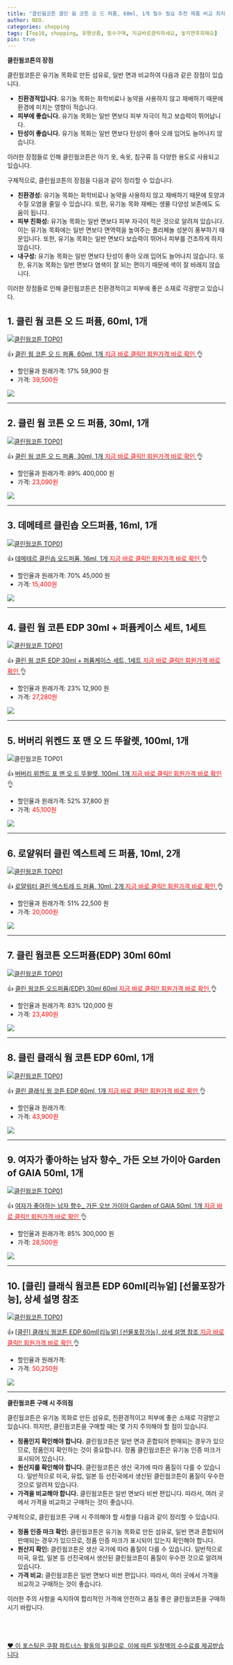 ```yaml
---
title: "클린웜코튼 클린 웜 코튼 오 드 퍼퓸, 60ml, 1개 필수 필요 추천 제품 비교 최저 가격 비교 장점 구매 후기 구매평"
author: NEO.
categories: shopping
tags: [Top10, shopping, 유행상품, 필수구매, 지금바로클릭하세요, 놓치면후회해요]
pin: true
---
```

**클린웜코튼의 장점**

클린웜코튼은 유기농 목화로 만든 섬유로, 일반 면과 비교하여 다음과 같은 장점이 있습니다.

* **친환경적입니다.** 유기농 목화는 화학비료나 농약을 사용하지 않고 재배하기 때문에 환경에 미치는 영향이 적습니다.
* **피부에 좋습니다.** 유기농 목화는 일반 면보다 피부 자극이 적고 보습력이 뛰어납니다.
* **탄성이 좋습니다.** 유기농 목화는 일반 면보다 탄성이 좋아 오래 입어도 늘어나지 않습니다.

이러한 장점들로 인해 클린웜코튼은 아기 옷, 속옷, 침구류 등 다양한 용도로 사용되고 있습니다.

구체적으로, 클린웜코튼의 장점을 다음과 같이 정리할 수 있습니다.

* **친환경성:** 유기농 목화는 화학비료나 농약을 사용하지 않고 재배하기 때문에 토양과 수질 오염을 줄일 수 있습니다. 또한, 유기농 목화 재배는 생물 다양성 보존에도 도움이 됩니다.
* **피부 친화성:** 유기농 목화는 일반 면보다 피부 자극이 적은 것으로 알려져 있습니다. 이는 유기농 목화에는 일반 면보다 면역력을 높여주는 폴리페놀 성분이 풍부하기 때문입니다. 또한, 유기농 목화는 일반 면보다 보습력이 뛰어나 피부를 건조하게 하지 않습니다.
* **내구성:** 유기농 목화는 일반 면보다 탄성이 좋아 오래 입어도 늘어나지 않습니다. 또한, 유기농 목화는 일반 면보다 염색이 잘 되는 편이기 때문에 색이 잘 바래지 않습니다.

이러한 장점들로 인해 클린웜코튼은 친환경적이고 피부에 좋은 소재로 각광받고 있습니다.

   

## 1. 클린 웜 코튼 오 드 퍼퓸, 60ml, 1개

[![클린웜코튼 TOP01](https://thumbnail7.coupangcdn.com/thumbnails/remote/490x490ex/image/retail/images/4533983596446136-941c2cdb-4b4c-442e-9a20-dcbf1bc7d7aa.jpg)](https://link.coupang.com/re/AFFSDP?lptag=AF3617701&subid=GithubCoopas&pageKey=7281183572&traceid=V0-153&itemId=9768450896&vendorItemId=85669714037)


👍 [클린 웜 코튼 오 드 퍼퓸, 60ml, 1개 <font color=red> 지금 바로 클릭!! 회원가격 바로 확인 </font> ](https://link.coupang.com/re/AFFSDP?lptag=AF3617701&subid=GithubCoopas&pageKey=7281183572&traceid=V0-153&itemId=9768450896&vendorItemId=85669714037) 👌 


- 할인율과 원래가격: 17%  59,900   원
- 가격: <span style='color:red'>39,500원</span>

[![](/discount_price.png)](https://link.coupang.com/re/AFFSDP?lptag=AF3617701&subid=GithubCoopas&pageKey=7281183572&traceid=V0-153&itemId=9768450896&vendorItemId=85669714037)

---


   

## 2. 클린 웜 코튼 오 드 퍼퓸, 30ml, 1개

[![클린웜코튼 TOP01](https://thumbnail8.coupangcdn.com/thumbnails/remote/490x490ex/image/retail/images/1321670405750614-3bd0770f-0716-4f7a-8f32-722162e54a78.jpg)](https://link.coupang.com/re/AFFSDP?lptag=AF3617701&subid=GithubCoopas&pageKey=7281183572&traceid=V0-153&itemId=16539790988&vendorItemId=85669713932)


👍 [클린 웜 코튼 오 드 퍼퓸, 30ml, 1개 <font color=red> 지금 바로 클릭!! 회원가격 바로 확인 </font> ](https://link.coupang.com/re/AFFSDP?lptag=AF3617701&subid=GithubCoopas&pageKey=7281183572&traceid=V0-153&itemId=16539790988&vendorItemId=85669713932) 👌 


- 할인율과 원래가격: 89%  400,000   원
- 가격: <span style='color:red'>23,090원</span>

[![](/discount_price.png)](https://link.coupang.com/re/AFFSDP?lptag=AF3617701&subid=GithubCoopas&pageKey=7281183572&traceid=V0-153&itemId=16539790988&vendorItemId=85669713932)

---


   

## 3. 데메테르 클린솝 오드퍼퓸, 16ml, 1개

[![클린웜코튼 TOP01](https://thumbnail8.coupangcdn.com/thumbnails/remote/490x490ex/image/rs_quotation_api/zlec6v8s/add958be34164dcb9d1f61a4429c7a57.jpg)](https://link.coupang.com/re/AFFSDP?lptag=AF3617701&subid=GithubCoopas&pageKey=5625231931&traceid=V0-153&itemId=9131620720&vendorItemId=76417640636)


👍 [데메테르 클린솝 오드퍼퓸, 16ml, 1개 <font color=red> 지금 바로 클릭!! 회원가격 바로 확인 </font> ](https://link.coupang.com/re/AFFSDP?lptag=AF3617701&subid=GithubCoopas&pageKey=5625231931&traceid=V0-153&itemId=9131620720&vendorItemId=76417640636) 👌 


- 할인율과 원래가격: 70%  45,000   원
- 가격: <span style='color:red'>15,400원</span>

[![](/discount_price.png)](https://link.coupang.com/re/AFFSDP?lptag=AF3617701&subid=GithubCoopas&pageKey=5625231931&traceid=V0-153&itemId=9131620720&vendorItemId=76417640636)

---


   

## 4. 클린 웜 코튼 EDP 30ml + 퍼퓸케이스 세트, 1세트

[![클린웜코튼 TOP01](https://thumbnail6.coupangcdn.com/thumbnails/remote/490x490ex/image/retail/images/2023/01/09/18/4/0beba2ed-c4a9-4068-a7ad-32892ca62027.jpg)](https://link.coupang.com/re/AFFSDP?lptag=AF3617701&subid=GithubCoopas&pageKey=7053236676&traceid=V0-153&itemId=17468739602&vendorItemId=84636446761)


👍 [클린 웜 코튼 EDP 30ml + 퍼퓸케이스 세트, 1세트 <font color=red> 지금 바로 클릭!! 회원가격 바로 확인 </font> ](https://link.coupang.com/re/AFFSDP?lptag=AF3617701&subid=GithubCoopas&pageKey=7053236676&traceid=V0-153&itemId=17468739602&vendorItemId=84636446761) 👌 


- 할인율과 원래가격: 23%  12,900   원
- 가격: <span style='color:red'>27,280원</span>

[![](/discount_price.png)](https://link.coupang.com/re/AFFSDP?lptag=AF3617701&subid=GithubCoopas&pageKey=7053236676&traceid=V0-153&itemId=17468739602&vendorItemId=84636446761)

---


   

## 5. 버버리 위켄드 포 맨 오 드 뚜왈렛, 100ml, 1개

![클린웜코튼 TOP01](https://thumbnail9.coupangcdn.com/thumbnails/remote/490x490ex/image/vendor_inventory/4abe/14d90d683a547a2ffbfa697c654239af4efea90d3ea3b6a8018d0a4a3ecb.JPG)


👍 [버버리 위켄드 포 맨 오 드 뚜왈렛, 100ml, 1개 <font color=red> 지금 바로 클릭!! 회원가격 바로 확인 </font> ](https://link.coupang.com/re/AFFSDP?lptag=AF3617701&subid=GithubCoopas&pageKey=6290495606&traceid=V0-153&itemId=18169457495&vendorItemId=85318894099) 👌 


- 할인율과 원래가격: 52%  37,800   원
- 가격: <span style='color:red'>45,100원</span>

[![](/discount_price.png)](https://link.coupang.com/re/AFFSDP?lptag=AF3617701&subid=GithubCoopas&pageKey=6290495606&traceid=V0-153&itemId=18169457495&vendorItemId=85318894099)

---


   

## 6. 로얄워터 클린 엑스트레 드 퍼퓸, 10ml, 2개

[![클린웜코튼 TOP01](https://thumbnail10.coupangcdn.com/thumbnails/remote/490x490ex/image/retail/images/903120466390607-2f340a50-2a2c-40eb-a7d1-ec2b2941fb83.jpg)](https://link.coupang.com/re/AFFSDP?lptag=AF3617701&subid=GithubCoopas&pageKey=6472994794&traceid=V0-153&itemId=13313240204&vendorItemId=80569549848)


👍 [로얄워터 클린 엑스트레 드 퍼퓸, 10ml, 2개 <font color=red> 지금 바로 클릭!! 회원가격 바로 확인 </font> ](https://link.coupang.com/re/AFFSDP?lptag=AF3617701&subid=GithubCoopas&pageKey=6472994794&traceid=V0-153&itemId=13313240204&vendorItemId=80569549848) 👌 


- 할인율과 원래가격: 51%  22,500   원
- 가격: <span style='color:red'>20,000원</span>

[![](/discount_price.png)](https://link.coupang.com/re/AFFSDP?lptag=AF3617701&subid=GithubCoopas&pageKey=6472994794&traceid=V0-153&itemId=13313240204&vendorItemId=80569549848)

---


   

## 7. 클린 웜코튼 오드퍼퓸(EDP) 30ml 60ml

[![클린웜코튼 TOP01](https://thumbnail8.coupangcdn.com/thumbnails/remote/490x490ex/image/vendor_inventory/7448/f489ac449d9d61264a23143040386d79f7c1db156157a7af0ceff1689ad3.png)](https://link.coupang.com/re/AFFSDP?lptag=AF3617701&subid=GithubCoopas&pageKey=2111818426&traceid=V0-153&itemId=3587201092&vendorItemId=87657408721)


👍 [클린 웜코튼 오드퍼퓸(EDP) 30ml 60ml <font color=red> 지금 바로 클릭!! 회원가격 바로 확인 </font> ](https://link.coupang.com/re/AFFSDP?lptag=AF3617701&subid=GithubCoopas&pageKey=2111818426&traceid=V0-153&itemId=3587201092&vendorItemId=87657408721) 👌 


- 할인율과 원래가격: 83%  120,000   원
- 가격: <span style='color:red'>23,490원</span>

[![](/discount_price.png)](https://link.coupang.com/re/AFFSDP?lptag=AF3617701&subid=GithubCoopas&pageKey=2111818426&traceid=V0-153&itemId=3587201092&vendorItemId=87657408721)

---


   

## 8. 클린 클래식 웜 코튼 EDP 60ml, 1개

[![클린웜코튼 TOP01](https://thumbnail10.coupangcdn.com/thumbnails/remote/490x490ex/image/vendor_inventory/726e/a41624b647329e720055e47508d3362e6dddd3227755d9b7b9c00a3803b6.jpg)](https://link.coupang.com/re/AFFSDP?lptag=AF3617701&subid=GithubCoopas&pageKey=7265460738&traceid=V0-153&itemId=19706063664&vendorItemId=87614209280)


👍 [클린 클래식 웜 코튼 EDP 60ml, 1개 <font color=red> 지금 바로 클릭!! 회원가격 바로 확인 </font> ](https://link.coupang.com/re/AFFSDP?lptag=AF3617701&subid=GithubCoopas&pageKey=7265460738&traceid=V0-153&itemId=19706063664&vendorItemId=87614209280) 👌 


- 할인율과 원래가격: 
- 가격: <span style='color:red'>43,900원</span>

[![](/discount_price.png)](https://link.coupang.com/re/AFFSDP?lptag=AF3617701&subid=GithubCoopas&pageKey=7265460738&traceid=V0-153&itemId=19706063664&vendorItemId=87614209280)

---


   

## 9. 여자가 좋아하는 남자 향수_ 가든 오브 가이아 Garden of GAIA 50ml, 1개

[![클린웜코튼 TOP01](https://thumbnail10.coupangcdn.com/thumbnails/remote/490x490ex/image/vendor_inventory/ef65/5970ed445417442a10281bbc2ae36cc74daa75701a5a879852e855a04015.jpg)](https://link.coupang.com/re/AFFSDP?lptag=AF3617701&subid=GithubCoopas&pageKey=6460519502&traceid=V0-153&itemId=14058721528&vendorItemId=81593881091)


👍 [여자가 좋아하는 남자 향수_ 가든 오브 가이아 Garden of GAIA 50ml, 1개 <font color=red> 지금 바로 클릭!! 회원가격 바로 확인 </font> ](https://link.coupang.com/re/AFFSDP?lptag=AF3617701&subid=GithubCoopas&pageKey=6460519502&traceid=V0-153&itemId=14058721528&vendorItemId=81593881091) 👌 


- 할인율과 원래가격: 85%  300,000   원
- 가격: <span style='color:red'>28,500원</span>

[![](/discount_price.png)](https://link.coupang.com/re/AFFSDP?lptag=AF3617701&subid=GithubCoopas&pageKey=6460519502&traceid=V0-153&itemId=14058721528&vendorItemId=81593881091)

---


   

## 10. [클린] 클래식 웜코튼 EDP 60ml[리뉴얼] [선물포장가능], 상세 설명 참조

[![클린웜코튼 TOP01](https://thumbnail8.coupangcdn.com/thumbnails/remote/490x490ex/image/vendor_inventory/5657/81a714616b2f60b2801eb51157aeff3744ad8f881585cfa23b3a223df737.jpg)](https://link.coupang.com/re/AFFSDP?lptag=AF3617701&subid=GithubCoopas&pageKey=7289059687&traceid=V0-153&itemId=18625993641&vendorItemId=78813968153)


👍 [[클린] 클래식 웜코튼 EDP 60ml[리뉴얼] [선물포장가능], 상세 설명 참조 <font color=red> 지금 바로 클릭!! 회원가격 바로 확인 </font> ](https://link.coupang.com/re/AFFSDP?lptag=AF3617701&subid=GithubCoopas&pageKey=7289059687&traceid=V0-153&itemId=18625993641&vendorItemId=78813968153) 👌 


- 할인율과 원래가격: 
- 가격: <span style='color:red'>50,250원</span>

[![](/discount_price.png)](https://link.coupang.com/re/AFFSDP?lptag=AF3617701&subid=GithubCoopas&pageKey=7289059687&traceid=V0-153&itemId=18625993641&vendorItemId=78813968153)

---
**클린웜코튼 구매 시 주의점**

클린웜코튼은 유기농 목화로 만든 섬유로, 친환경적이고 피부에 좋은 소재로 각광받고 있습니다. 하지만, 클린웜코튼을 구매할 때는 몇 가지 주의해야 할 점이 있습니다.

* **정품인지 확인해야 합니다.** 클린웜코튼은 일반 면과 혼합되어 판매되는 경우가 있으므로, 정품인지 확인하는 것이 중요합니다. 정품 클린웜코튼은 유기농 인증 마크가 표시되어 있습니다.
* **원산지를 확인해야 합니다.** 클린웜코튼은 생산 국가에 따라 품질이 다를 수 있습니다. 일반적으로 미국, 유럽, 일본 등 선진국에서 생산된 클린웜코튼이 품질이 우수한 것으로 알려져 있습니다.
* **가격을 비교해야 합니다.** 클린웜코튼은 일반 면보다 비싼 편입니다. 따라서, 여러 곳에서 가격을 비교하고 구매하는 것이 좋습니다.

구체적으로, 클린웜코튼 구매 시 주의해야 할 사항을 다음과 같이 정리할 수 있습니다.

* **정품 인증 마크 확인:** 클린웜코튼은 유기농 목화로 만든 섬유로, 일반 면과 혼합되어 판매되는 경우가 있으므로, 정품 인증 마크가 표시되어 있는지 확인해야 합니다.
* **원산지 확인:** 클린웜코튼은 생산 국가에 따라 품질이 다를 수 있습니다. 일반적으로 미국, 유럽, 일본 등 선진국에서 생산된 클린웜코튼이 품질이 우수한 것으로 알려져 있습니다.
* **가격 비교:** 클린웜코튼은 일반 면보다 비싼 편입니다. 따라서, 여러 곳에서 가격을 비교하고 구매하는 것이 좋습니다.

이러한 주의 사항을 숙지하여 합리적인 가격에 안전하고 품질 좋은 클린웜코튼을 구매하시기 바랍니다.<br><br><br><br><br> [ ❤  이 포스팅은 쿠팡 파트너스 활동의 일환으로, 이에 따른 일정액의 수수료를 제공받습니다](https://link.coupang.com/a/bcEFyh)